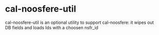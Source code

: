 # cal-noosfere-util
cal-noosfere-util is an optional utility to support cal-noosfere: it wipes out DB fields and loads Ids with a choosen nsfr_id
